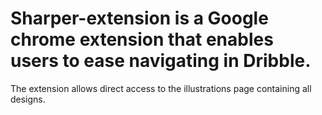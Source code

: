 # Sharper-extension is a Google chrome extension that enables users to ease navigating in Dribble.
The extension allows direct access to the illustrations page containing all designs.
